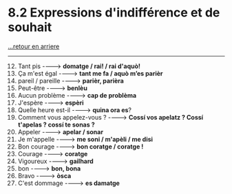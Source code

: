# 8.2 Expressions d'indifférence et de souhait

[...retour en arriere](../../../menu_fiches.md)

---

12. Tant pis  ----> **domatge / rai! / rai d'aquò!**
13. Ça m'est égal  ----> **tant me fa / aquò m’es parièr**
14. pareil / pareille ----> **parièr, parièra**
15. Peut-être  ----> **benlèu**
16. Aucun problème  ----> **cap de problèma**
17. J'espère  ----> **espèri**
18. Quelle heure est-il ----> **quina ora es**?  
19. Comment vous appelez-vous ?  ----> **Cossí vos apelatz ? Cossí t'apelas ? cossí te sonas ?**
20. Appeler ----> **apelar / sonar**
21. Je m'appelle  ----> **me soni / m'apèli / me disi**
22. Bon courage  ----> **bon coratge / coratge !**
23. Courage ----> **coratge**
24. Vigoureux ----> **gailhard**
25. bon ----> **bon, bona**
26. Bravo  ----> **òsca**
27. C'est dommage  ----> **es damatge**